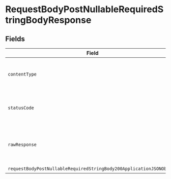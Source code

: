 # RequestBodyPostNullableRequiredStringBodyResponse


## Fields

| Field                                                                                                                                                 | Type                                                                                                                                                  | Required                                                                                                                                              | Description                                                                                                                                           |
| ----------------------------------------------------------------------------------------------------------------------------------------------------- | ----------------------------------------------------------------------------------------------------------------------------------------------------- | ----------------------------------------------------------------------------------------------------------------------------------------------------- | ----------------------------------------------------------------------------------------------------------------------------------------------------- |
| `contentType`                                                                                                                                         | *string*                                                                                                                                              | :heavy_check_mark:                                                                                                                                    | HTTP response content type for this operation                                                                                                         |
| `statusCode`                                                                                                                                          | *number*                                                                                                                                              | :heavy_check_mark:                                                                                                                                    | HTTP response status code for this operation                                                                                                          |
| `rawResponse`                                                                                                                                         | [AxiosResponse](https://axios-http.com/docs/res_schema)                                                                                               | :heavy_minus_sign:                                                                                                                                    | Raw HTTP response; suitable for custom response parsing                                                                                               |
| `requestBodyPostNullableRequiredStringBody200ApplicationJSONObject`                                                                                   | [RequestBodyPostNullableRequiredStringBody200ApplicationJSON](../../models/operations/requestbodypostnullablerequiredstringbody200applicationjson.md) | :heavy_minus_sign:                                                                                                                                    | OK                                                                                                                                                    |